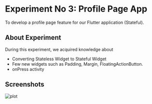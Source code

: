 # Experiment No 3: Profile Page App

To develop a profile page feature for our Flutter application (Stateful).

## About Experiment

During this experiment, we acquired knowledge about
* Converting Stateless Widget to Stateful Widget
* Few new widgets such as Padding, Margin, FloatingActionButton.
* onPress activity

## Screenshots

![plot](./assets/screenshots/screenshot_1.png?raw=true)
